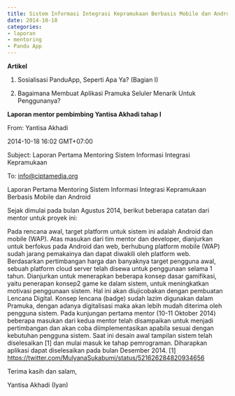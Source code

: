 ```yaml
---
title: Sistem Informasi Integrasi Kepramukaan Berbasis Mobile dan Android - Mentoring 18 Oktober 2014
date: 2014-10-18
categories:
- laporan
- mentoring
- Pandu App
---
```


**Artikel**

1. Sosialisasi PanduApp, Seperti Apa Ya? (Bagian I)

2. Bagaimana Membuat Aplikasi Pramuka Seluler Menarik Untuk Penggunanya?

**Laporan mentor pembimbing Yantisa Akhadi tahap I**

From: Yantisa Akhadi 

2014-10-18 16:02 GMT+07:00 

Subject: Laporan Pertama Mentoring Sistem Informasi Integrasi Kepramukaan 

To: info@ciptamedia.org

Laporan Pertama Mentoring Sistem Informasi Integrasi Kepramukaan Berbasis Mobile dan Android

Sejak dimulai pada bulan Agustus 2014, berikut beberapa catatan dari mentor untuk proyek ini:

Pada rencana awal, target platform untuk sistem ini adalah Android dan mobile (WAP). Atas masukan dari tim mentor dan developer, dianjurkan untuk berfokus pada Android dan web, berhubung platform mobile (WAP) sudah jarang pemakainya dan dapat diwakili oleh platform web.
Berdasarkan pertimbangan harga dan banyaknya target pengguna awal, sebuah platform cloud server telah disewa untuk penggunaan selama 1 tahun.
Dianjurkan untuk menerapkan beberapa konsep dasar gamifikasi, yaitu penerapan konsep2 game ke dalam sistem, untuk meningkatkan motivasi penggunaan sistem. Hal ini akan diujicobakan dengan pembuatan Lencana Digital. Konsep lencana (badge) sudah lazim digunakan dalam Pramuka, dengan adanya digitalisasi maka akan lebih mudah diterima oleh pengguna sistem.
Pada kunjungan pertama mentor (10-11 Oktober 2014) beberapa masukan dari kedua mentor telah disampaikan untuk menjadi pertimbangan dan akan coba diimplementasikan apabila sesuai dengan kebutuhan pengguna sistem.
Saat ini desain awal tampilan sistem telah diselesaikan [1] dan mulai masuk ke tahap pemrograman. Diharapkan aplikasi dapat diselesaikan pada bulan Desember 2014.
[1] https://twitter.com/MulyanaSukabumi/status/521626284820934656

Terima kasih dan salam,

Yantisa Akhadi (Iyan)
